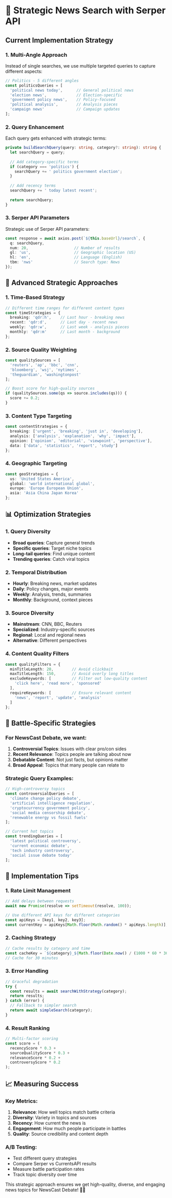 # 🎯 Strategic News Search with Serper API

## Current Implementation Strategy

### 1. **Multi-Angle Approach**
Instead of single searches, we use multiple targeted queries to capture different aspects:

```typescript
// Politics - 5 different angles
const politicsQueries = [
  'political news today',      // General political news
  'election news',             // Election-specific
  'government policy news',    // Policy-focused
  'political analysis',        // Analysis pieces
  'campaign news'              // Campaign updates
];
```

### 2. **Query Enhancement**
Each query gets enhanced with strategic terms:

```typescript
private buildSearchQuery(query: string, category?: string): string {
  let searchQuery = query;
  
  // Add category-specific terms
  if (category === 'politics') {
    searchQuery += ' politics government election';
  }
  
  // Add recency terms
  searchQuery += ' today latest recent';
  
  return searchQuery;
}
```

### 3. **Serper API Parameters**
Strategic use of Serper API parameters:

```typescript
const response = await axios.post(`${this.baseUrl}/search`, {
  q: searchQuery,
  num: 20,                    // Number of results
  gl: 'us',                   // Geographic location (US)
  hl: 'en',                   // Language (English)
  tbm: 'nws'                  // Search type: News
});
```

## 🚀 Advanced Strategic Approaches

### **1. Time-Based Strategy**
```typescript
// Different time ranges for different content types
const timeStrategies = {
  breaking: 'qdr:h',    // Last hour - breaking news
  recent: 'qdr:d',      // Last day - recent news
  weekly: 'qdr:w',      // Last week - analysis pieces
  monthly: 'qdr:m'      // Last month - background
};
```

### **2. Source Quality Weighting**
```typescript
const qualitySources = [
  'reuters', 'ap', 'bbc', 'cnn', 
  'bloomberg', 'wsj', 'nytimes',
  'theguardian', 'washingtonpost'
];

// Boost score for high-quality sources
if (qualitySources.some(qs => source.includes(qs))) {
  score += 0.2;
}
```

### **3. Content Type Targeting**
```typescript
const contentStrategies = {
  breaking: ['urgent', 'breaking', 'just in', 'developing'],
  analysis: ['analysis', 'explanation', 'why', 'impact'],
  opinion: ['opinion', 'editorial', 'viewpoint', 'perspective'],
  data: ['data', 'statistics', 'report', 'study']
};
```

### **4. Geographic Targeting**
```typescript
const geoStrategies = {
  us: 'United States America',
  global: 'world international global',
  europe: 'Europe European Union',
  asia: 'Asia China Japan Korea'
};
```

## 📊 Optimization Strategies

### **1. Query Diversity**
- **Broad queries**: Capture general trends
- **Specific queries**: Target niche topics
- **Long-tail queries**: Find unique content
- **Trending queries**: Catch viral topics

### **2. Temporal Distribution**
- **Hourly**: Breaking news, market updates
- **Daily**: Policy changes, major events
- **Weekly**: Analysis, trends, summaries
- **Monthly**: Background, context pieces

### **3. Source Diversity**
- **Mainstream**: CNN, BBC, Reuters
- **Specialized**: Industry-specific sources
- **Regional**: Local and regional news
- **Alternative**: Different perspectives

### **4. Content Quality Filters**
```typescript
const qualityFilters = {
  minTitleLength: 20,        // Avoid clickbait
  maxTitleLength: 150,       // Avoid overly long titles
  excludeKeywords: [         // Filter out low-quality content
    'click here', 'read more', 'sponsored'
  ],
  requireKeywords: [         // Ensure relevant content
    'news', 'report', 'update', 'analysis'
  ]
};
```

## 🎯 Battle-Specific Strategies

### **For NewsCast Debate, we want:**

1. **Controversial Topics**: Issues with clear pro/con sides
2. **Recent Relevance**: Topics people are talking about now
3. **Debatable Content**: Not just facts, but opinions matter
4. **Broad Appeal**: Topics that many people can relate to

### **Strategic Query Examples:**

```typescript
// High-controversy topics
const controversialQueries = [
  'climate change policy debate',
  'artificial intelligence regulation',
  'cryptocurrency government policy',
  'social media censorship debate',
  'renewable energy vs fossil fuels'
];

// Current hot topics
const trendingQueries = [
  'latest political controversy',
  'current economic debate',
  'tech industry controversy',
  'social issue debate today'
];
```

## 🔧 Implementation Tips

### **1. Rate Limit Management**
```typescript
// Add delays between requests
await new Promise(resolve => setTimeout(resolve, 100));

// Use different API keys for different categories
const apiKeys = [key1, key2, key3];
const currentKey = apiKeys[Math.floor(Math.random() * apiKeys.length)];
```

### **2. Caching Strategy**
```typescript
// Cache results by category and time
const cacheKey = `${category}_${Math.floor(Date.now() / (1000 * 60 * 30))}`;
// Cache for 30 minutes
```

### **3. Error Handling**
```typescript
// Graceful degradation
try {
  const results = await searchWithStrategy(category);
  return results;
} catch (error) {
  // Fallback to simpler search
  return await simpleSearch(category);
}
```

### **4. Result Ranking**
```typescript
// Multi-factor scoring
const score = (
  recencyScore * 0.3 +
  sourceQualityScore * 0.3 +
  relevanceScore * 0.2 +
  controversyScore * 0.2
);
```

## 📈 Measuring Success

### **Key Metrics:**
1. **Relevance**: How well topics match battle criteria
2. **Diversity**: Variety in topics and sources
3. **Recency**: How current the news is
4. **Engagement**: How much people participate in battles
5. **Quality**: Source credibility and content depth

### **A/B Testing:**
- Test different query strategies
- Compare Serper vs CurrentsAPI results
- Measure battle participation rates
- Track topic diversity over time

This strategic approach ensures we get high-quality, diverse, and engaging news topics for NewsCast Debate! 🎯✨
